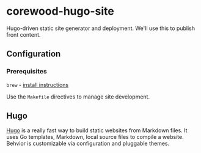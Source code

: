 # corewood-hugo-site
Hugo-driven static site generator and deployment. We'll use this to publish front content. 

## Configuration

### Prerequisites

`brew` - [install instructions](https://brew.sh/)

Use the `Makefile` directives to manage site development.

## Hugo

[Hugo](https://gohugo.io/) is a really fast way to build static websites from Markdown files. It uses Go templates, Markdown, local source files to compile a website. Behvior is customizable via configuration and pluggable themes.


